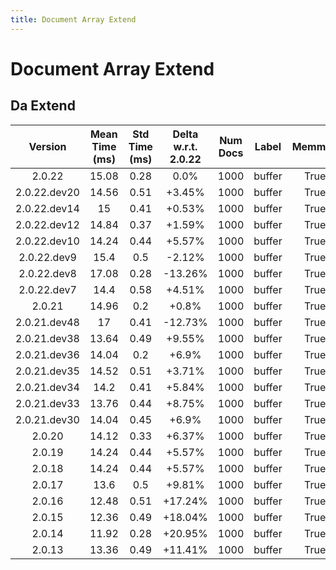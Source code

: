 ```yaml
---
title: Document Array Extend
---
```

# Document Array Extend

## Da Extend

| Version | Mean Time (ms) | Std Time (ms) | Delta w.r.t. 2.0.22 | Num Docs | Label | Memmap | Iterations |
| :---: | :---: | :---: | :---: | :---: | :---: | :---: | :---: |
| 2.0.22 | 15.08 | 0.28 | 0.0% | 1000 | buffer | True | 25 |
| 2.0.22.dev20 | 14.56 | 0.51 | +3.45% | 1000 | buffer | True | 25 |
| 2.0.22.dev14 | 15 | 0.41 | +0.53% | 1000 | buffer | True | 25 |
| 2.0.22.dev12 | 14.84 | 0.37 | +1.59% | 1000 | buffer | True | 25 |
| 2.0.22.dev10 | 14.24 | 0.44 | +5.57% | 1000 | buffer | True | 25 |
| 2.0.22.dev9 | 15.4 | 0.5 | -2.12% | 1000 | buffer | True | 25 |
| 2.0.22.dev8 | 17.08 | 0.28 | -13.26% | 1000 | buffer | True | 25 |
| 2.0.22.dev7 | 14.4 | 0.58 | +4.51% | 1000 | buffer | True | 25 |
| 2.0.21 | 14.96 | 0.2 | +0.8% | 1000 | buffer | True | 25 |
| 2.0.21.dev48 | 17 | 0.41 | -12.73% | 1000 | buffer | True | 25 |
| 2.0.21.dev38 | 13.64 | 0.49 | +9.55% | 1000 | buffer | True | 25 |
| 2.0.21.dev36 | 14.04 | 0.2 | +6.9% | 1000 | buffer | True | 25 |
| 2.0.21.dev35 | 14.52 | 0.51 | +3.71% | 1000 | buffer | True | 25 |
| 2.0.21.dev34 | 14.2 | 0.41 | +5.84% | 1000 | buffer | True | 25 |
| 2.0.21.dev33 | 13.76 | 0.44 | +8.75% | 1000 | buffer | True | 25 |
| 2.0.21.dev30 | 14.04 | 0.45 | +6.9% | 1000 | buffer | True | 25 |
| 2.0.20 | 14.12 | 0.33 | +6.37% | 1000 | buffer | True | 25 |
| 2.0.19 | 14.24 | 0.44 | +5.57% | 1000 | buffer | True | 25 |
| 2.0.18 | 14.24 | 0.44 | +5.57% | 1000 | buffer | True | 25 |
| 2.0.17 | 13.6 | 0.5 | +9.81% | 1000 | buffer | True | 25 |
| 2.0.16 | 12.48 | 0.51 | +17.24% | 1000 | buffer | True | 25 |
| 2.0.15 | 12.36 | 0.49 | +18.04% | 1000 | buffer | True | 25 |
| 2.0.14 | 11.92 | 0.28 | +20.95% | 1000 | buffer | True | 25 |
| 2.0.13 | 13.36 | 0.49 | +11.41% | 1000 | buffer | True | 25 |
